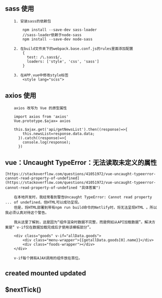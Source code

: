 


## sass 使用
		
		1. 安装sass的依赖包

			npm install --save-dev sass-loader
			//sass-loader依赖于node-sass
			npm install --save-dev node-sass

		2. 在build文件夹下的webpack.base.conf.js的rules里面添加配置
			{
			  test: /\.sass$/,
			  loaders: ['style', 'css', 'sass']
			}

		3. 在APP.vue中修改style标签
			<style lang="scss">


## axios 使用 

		axios 改写为 Vue 的原型属性 
		
		import axios from 'axios'
		Vue.prototype.$ajax= axios	
	
		this.$ajax.get('api/getNewsList').then((response)=>{
	        this.newsList=response.data.data;
	      }).catch((response)=>{
	        console.log(response);
	      })






## vue：Uncaught TypeError：无法读取未定义的属性   

	[https://stackoverflow.com/questions/41051972/vue-uncaught-typeerror-cannot-read-property-of-undefined](https://stackoverflow.com/questions/41051972/vue-uncaught-typeerror-cannot-read-property-of-undefined "具体答案")
		
		在本地开发时，我经常看到警告Uncaught TypeError: Cannot read property ... of undefined，但HTML可以成功呈现。
		但是，将HTML部署到带有npm run build命令的Netlify时，将无法呈现HTML 。所以我必须认真对待这个警告。
		
		我从这里了解到，这是因为“组件渲染时数据不完整，而是例如从API加载数据”。解决方案是“ v-if仅在数据加载完成后才使用该模板部分”。

		<div class="goods" v-if="allData.goods">
        	<div class="menu-wrapper">{{getallData.goods[0].name}}</div>
        	<div class="foods-wrapper"></div>
    	</div>

		v-if每个拥有AJAX调用的组件放在首位。





## created mounted updated 



## $nextTick()